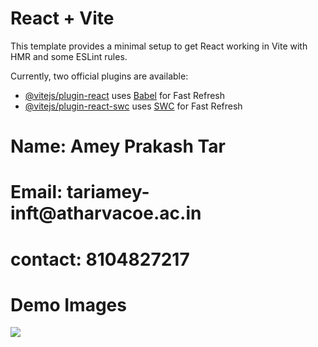 # React + Vite

This template provides a minimal setup to get React working in Vite with HMR and some ESLint rules.

Currently, two official plugins are available:

- [@vitejs/plugin-react](https://github.com/vitejs/vite-plugin-react/blob/main/packages/plugin-react/README.md) uses [Babel](https://babeljs.io/) for Fast Refresh
- [@vitejs/plugin-react-swc](https://github.com/vitejs/vite-plugin-react-swc) uses [SWC](https://swc.rs/) for Fast Refresh

<h1>Name: Amey Prakash Tar </h1>
<h1>Email: tariamey-inft@atharvacoe.ac.in </h1>
<h1>contact: 8104827217 </h1>

<h1>Demo Images</h1>
<img src='![Alt text](image.png)'>

